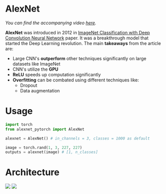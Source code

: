 # AlexNet

*You can find the accompanying video [here](https://www.youtube.com/watch?v=3uNu5x2wZ5s&t=817s).*


__AlexNet__ was introduced in 2012 in [ImageNet Classification with Deep Convolution Neural Network](https://proceedings.neurips.cc/paper/2012/file/c399862d3b9d6b76c8436e924a68c45b-Paper.pdf) paper. It was a breakthrough model that started the Deep Learning revolution. The main __takeaways__ from the article are: 
- Large CNN's __outperform__ other techniques significantly on large datasets like ImageNet
- CNN's utilize the __GPU__
- __ReLU__ speeds up computation significantly
- __Overfitting__ can be combated using different techniques like:
  * Dropout
  * Data augmentation


# Usage
```python
import torch
from alexnet_pytorch import AlexNet

alexnet = AlexNet() # in_channels = 3, classes = 1000 as default

image = torch.rand(1, 3, 227, 227)
outputs = alexnet(image) # [1, n_classes]

```

# Architecture
![](https://github.com/maciejbalawejder/DeepLearning-collection/blob/main/ConvNets/AlexNet/architecture.png)
![](https://github.com/maciejbalawejder/DeepLearning-collection/blob/main/ConvNets/AlexNet/volumes.png)

